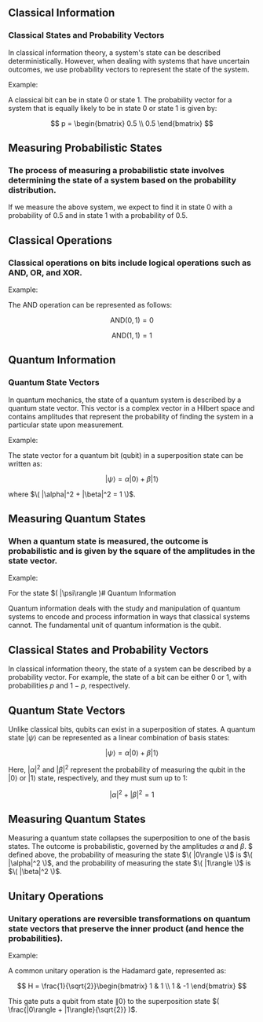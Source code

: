 ## Classical Information
### Classical States and Probability Vectors
In classical information theory, a system's state can be described deterministically. However, when dealing with systems that have uncertain outcomes, we use probability vectors to represent the state of the system.

Example:

A classical bit can be in state 0 or state 1. The probability vector for a system that is equally likely to be in state 0 or state 1 is given by:

$$
p = \begin{bmatrix}
0.5 \\
0.5
\end{bmatrix}
$$

## Measuring Probabilistic States
### The process of measuring a probabilistic state involves determining the state of a system based on the probability distribution.


If we measure the above system, we expect to find it in state 0 with a probability of 0.5 and in state 1 with a probability of 0.5.

## Classical Operations
### Classical operations on bits include logical operations such as AND, OR, and XOR.

Example:

The AND operation can be represented as follows:

$$
\text{AND}(0, 1) = 0
$$

$$
\text{AND}(1, 1) = 1
$$

## Quantum Information
### Quantum State Vectors
In quantum mechanics, the state of a quantum system is described by a quantum state vector. This vector is a complex vector in a Hilbert space and contains amplitudes that represent the probability of finding the system in a particular state upon measurement.

Example:

The state vector for a quantum bit (qubit) in a superposition state can be written as:

$$
|\psi\rangle = \alpha|0\rangle + \beta|1\rangle
$$

where $\( |\alpha|^2 + |\beta|^2 = 1 \)$.

## Measuring Quantum States
### When a quantum state is measured, the outcome is probabilistic and is given by the square of the amplitudes in the state vector.

Example:

For the state $\( |\psi\rangle \)# Quantum Information

Quantum information deals with the study and manipulation of quantum systems to encode and process information in ways that classical systems cannot. The fundamental unit of quantum information is the qubit.

## Classical States and Probability Vectors

In classical information theory, the state of a system can be described by a probability vector. For example, the state of a bit can be either 0 or 1, with probabilities $p$ and $1-p$, respectively.

## Quantum State Vectors

Unlike classical bits, qubits can exist in a superposition of states. A quantum state $|\psi\rangle$ can be represented as a linear combination of basis states:

$$
|\psi\rangle = \alpha|0\rangle + \beta|1\rangle
$$

Here, $|\alpha|^2$ and $|\beta|^2$ represent the probability of measuring the qubit in the $|0\rangle$ or $|1\rangle$ state, respectively, and they must sum up to 1:

$$
|\alpha|^2 + |\beta|^2 = 1
$$

## Measuring Quantum States

Measuring a quantum state collapses the superposition to one of the basis states. The outcome is probabilistic, governed by the amplitudes $\alpha$ and $\beta$.
$ defined above, the probability of measuring the state $\( |0\rangle \)$ is $\( |\alpha|^2 \)$, and the probability of measuring the state $\( |1\rangle \)$ is $\( |\beta|^2 \)$.

## Unitary Operations
### Unitary operations are reversible transformations on quantum state vectors that preserve the inner product (and hence the probabilities).

Example:

A common unitary operation is the Hadamard gate, represented as:

$$
H = \frac{1}{\sqrt{2}}\begin{bmatrix}
1 & 1 \\
1 & -1
\end{bmatrix}
$$

This gate puts a qubit from state $\|0\rangle$ to the superposition state $( \frac{|0\rangle + |1\rangle}{\sqrt{2}} )$.